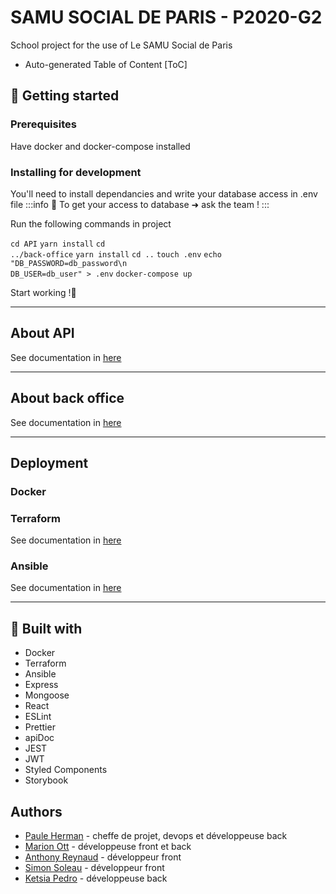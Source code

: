 # SAMU SOCIAL DE PARIS - P2020-G2

School project for the use of Le SAMU Social de Paris

-   Auto-generated Table of Content
    [ToC]

## :rocket: Getting started

### Prerequisites

Have docker and docker-compose installed

### Installing for development

You'll need to install dependancies and write your database access in .env file
:::info
:pushpin: To get your access to database ➜ ask the team !
:::

Run the following commands in project

<code>cd API</code>
<code>yarn install</code>
<code>cd ../back-office</code>
<code>yarn install</code>
<code>cd ..</code>
<code>touch .env</code>
<code>echo "DB_PASSWORD=db_password\n DB_USER=db_user" > .env</code>
<code>docker-compose up</code>

Start working !:tada:

---

## About API

See documentation in [here](https://github.com/Paulehair/SSDP-G2/tree/DEV/API)

---

## About back office

See documentation in [here](https://github.com/Paulehair/SSDP-G2/tree/DEV/back-office)

---

## Deployment

### Docker

### Terraform

See documentation in [here](https://github.com/Paulehair/SSDP-G2/tree/DEV/terraform)

### Ansible

See documentation in [here](https://github.com/Paulehair/SSDP-G2/tree/DEV/ansible)

---

## :link: Built with

-   Docker
-   Terraform
-   Ansible
-   Express
-   Mongoose
-   React
-   ESLint
-   Prettier
-   apiDoc
-   JEST
-   JWT
-   Styled Components
-   Storybook

## Authors

-   [Paule Herman](https://github.com/Paulehair) - cheffe de projet, devops et développeuse back
-   [Marion Ott](https://github.com/marion-ott) - développeuse front et back
-   [Anthony Reynaud](https://github.com/ynohtn) - développeur front
-   [Simon Soleau](https://github.com/SoleauSimon) - développeur front
-   [Ketsia Pedro](https://github.com/faithpedro) - développeuse back
